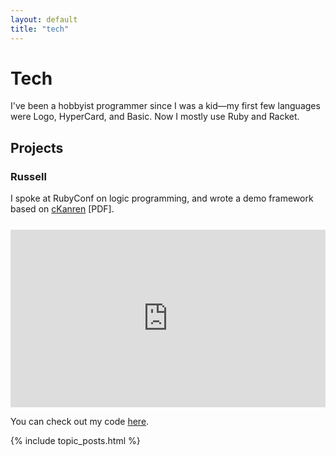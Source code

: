 ```yaml
---
layout: default
title: "tech"
---
```


<h1 class="page-heading">Tech</h1>

I've been a hobbyist programmer since I was a kid—my first few languages were Logo, HyperCard, and Basic. Now I mostly use Ruby and Racket.

## Projects

### Russell

I spoke at RubyConf on logic programming, and wrote a demo framework based on [cKanren](http://scheme2011.ucombinator.org/papers/Alvis2011.pdf) [PDF].

<div style="position:relative;height:0;margin-top:25px;padding-bottom:56.25%"><iframe src="https://www.youtube.com/embed/f5Bi6_GOIB8?ecver=2" width="640" height="360" frameborder="0" style="position:absolute;width:100%;height:100%;left:0" allowfullscreen></iframe></div>

You can check out my code [here](https://gitlab.com/gavinmcg/russell).

{% include topic_posts.html %}